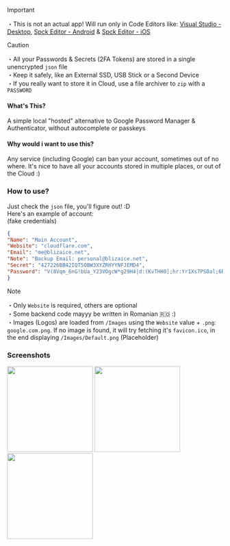 > [!IMPORTANT]
> ・This is not an actual app! Will run only in Code Editors like: [Visual Studio - Desktop](<https://code.visualstudio.com/Download>), [Spck Editor - Android](<https://play.google.com/store/apps/details?id=io.spck>) & [Spck Editor - iOS](<https://apps.apple.com/us/app/spck-editor/id1507309511>)

> [!CAUTION]
> ・All your Passwords & Secrets (2FA Tokens) are stored in a single unencrypted `json` file <br>
> ・Keep it safely, like an External SSD, USB Stick or a Second Device <br>
> ・If you really want to store it in Cloud, use a file archiver to `zip` with a `PASSWORD`

#### What's This?
A simple local "hosted" alternative to Google Password Manager & Authenticator, without autocomplete or passkeys

#### Why would i want to use this?
Any service (including Google) can ban your account, sometimes out of no where. It's nice to have all your accounts stored in multiple places, or out of the Cloud :)

### How to use?
Just check the `json` file, you'll figure out! :D<br>
Here's an example of account: <br>
(fake credentials)
```json
{
"Name": "Main Account",
"Website": "cloudflare.com",
"Email": "me@blizaice.net",
"Note": "Backup Email: personal@blizaice.net",
"Secret": "427226BB42IQT5OBW3XYZRHYYNFJEMD4",
"Password": "V(8Vqm_6nG!bUa_Y23VOgcW*g29H4|d:(KvTHH0];hr:Yr1Xs7PSOal;6Rtj1RCe^jd^UCf>5]_Dk[kg3a*TSpF?|WIz>rt]_%9J]%1tRBUo81H8RF.K|M[t(VLIz}ZCztbfZcKXSR^l}++:VXeroV8mLuG@l;_m,sZ.Xl0^3+oRHApM3$3[6I96p%[p,CY2KdFB*NS>"
}
```
> [!NOTE]
> ・Only `Website` is required, others are optional <br>
> ・Some backend code mayyy be written in Romanian 🇷🇴 :) <br>
> ・Images (Logos) are loaded from `/Images` using the `Website` value + `.png`: `google.com.png`. If no image is found, it will try fetching it's `favicon.ico`, in the end displaying `/Images/Default.png` (Placeholder)

### Screenshots
<img width="200" src="https://github.com/user-attachments/assets/d5da2f8a-b233-4cb9-92d2-277a64eeb717">
<img width="200" src="https://github.com/user-attachments/assets/6c834da9-47e1-4b77-a059-7000a5723d29">
<img width="200" src="https://github.com/user-attachments/assets/2567e447-1674-432e-a351-d923f75b69a9">